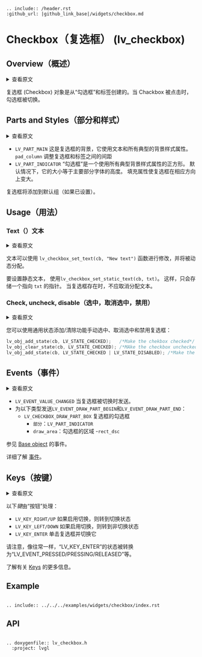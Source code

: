 ```eval_rst
.. include:: /header.rst 
:github_url: |github_link_base|/widgets/checkbox.md
```
# Checkbox（复选框） (lv_checkbox)


## Overview（概述）

<details>
<summary>查看原文</summary>
<p>

The Checkbox object is created from a "tick box" and a label. When the Chackbox is clicked the tick box is toggled.

</p>
</details>

复选框 (Checkbox) 对象是从“勾选框”和标签创建的。当 Chackbox 被点击时，勾选框被切换。

## Parts and Styles（部分和样式）

<details>
<summary>查看原文</summary>
<p>

- `LV_PART_MAIN` The is the background of the Checkbox and it uses the text and all the typical backround style properties. 
`pad_column` adjusts the spacing between the tickbox and the label
- `LV_PART_INDICATOR` The "tick box" is a square that uses all the typical backround style properties. 
By default its size is equal to the height of the main part's font. Padding properties make the tick box larger in the respective directions.

The Checkbox is added to the default group (if it is set). 

</p>
</details>

- `LV_PART_MAIN` 这是复选框的背景，它使用文本和所有典型的背景样式属性。
`pad_column` 调整复选框和标签之间的间距
- `LV_PART_INDICATOR` “勾选框”是一个使用所有典型背景样式属性的正方形。
默认情况下，它的大小等于主要部分字体的高度。 填充属性使复选框在相应方向上变大。

复选框将添加到默认组（如果已设置）。

## Usage（用法）


### Text（）文本

<details>
<summary>查看原文</summary>
<p>

The text can be modified with the `lv_checkbox_set_text(cb, "New text")` function and will be dynamically allocated.

To set a static text, 
use `lv_checkbox_set_static_text(cb, txt)`. This way, only a pointer to `txt` will be stored. The text then shouldn't be deallocated while the checkbox exists.

</p>
</details>

文本可以使用 `lv_checkbox_set_text(cb, "New text")` 函数进行修改，并将被动态分配。

要设置静态文本，
使用`lv_checkbox_set_static_text(cb, txt)`。 这样，只会存储一个指向 `txt` 的指针。 当复选框存在时，不应取消分配文本。

### Check, uncheck, disable（选中，取消选中，禁用）

<details>
<summary>查看原文</summary>
<p>

You can manually check, un-check, and disable the Checkbox by using the common state add/clear function:

</p>
</details>

您可以使用通用状态添加/清除功能手动选中、取消选中和禁用复选框：

```c
lv_obj_add_state(cb, LV_STATE_CHECKED);   /*Make the chekbox checked*/
lv_obj_clear_state(cb, LV_STATE_CHECKED); /*MAke the checkbox unchecked*/
lv_obj_add_state(cb, LV_STATE_CHECKED | LV_STATE_DISABLED); /*Make the checkbox checked and disabled*/
```

## Events（事件）

<details>
<summary>查看原文</summary>
<p>

- `LV_EVENT_VALUE_CHANGED` Sent when the checkbox is toggled.
- `LV_EVENT_DRAW_PART_BEGIN` and `LV_EVENT_DRAW_PART_END` are sent for the following types:
    - `LV_CHECKBOX_DRAW_PART_BOX` The tickbox of the checkbox
        - `part`: `LV_PART_INDICATOR` 
        - `draw_area`: the area of the tickbox
        - `rect_dsc`

See the events of the [Base object](/widgets/obj) too.

Learn more about [Events](/overview/event).

</p>
</details>

- `LV_EVENT_VALUE_CHANGED` 当复选框被切换时发送。
- 为以下类型发送`LV_EVENT_DRAW_PART_BEGIN`和`LV_EVENT_DRAW_PART_END`：
     - `LV_CHECKBOX_DRAW_PART_BOX` 复选框的勾选框
         - `部分`：`LV_PART_INDICATOR`
         - `draw_area`：勾选框的区域
         -`rect_dsc`

参见 [Base object](/widgets/obj) 的事件。

详细了解 [事件](/overview/event)。

## Keys（按键）

<details>
<summary>查看原文</summary>
<p>

The following *Keys* are processed by the 'Buttons':
- `LV_KEY_RIGHT/UP` Go to toggled state if toggling is enabled
- `LV_KEY_LEFT/DOWN` Go to non-toggled state if toggling is  enabled
- `LV_KEY_ENTER` Clicks the checkbox and toggles it

Note that, as usual, the state of `LV_KEY_ENTER` is translated to `LV_EVENT_PRESSED/PRESSING/RELEASED` etc.

Learn more about [Keys](/overview/indev).

</p>
</details>

以下*键*由“按钮”处理：
- `LV_KEY_RIGHT/UP` 如果启用切换，则转到切换状态
- `LV_KEY_LEFT/DOWN` 如果启用切换，则转到非切换状态
- `LV_KEY_ENTER` 单击复选框并切换它

请注意，像往常一样，“LV_KEY_ENTER”的状态被转换为“LV_EVENT_PRESSED/PRESSING/RELEASED”等。

了解有关 [Keys](/overview/indev) 的更多信息。

## Example

```eval_rst

.. include:: ../../../examples/widgets/checkbox/index.rst

```

## API

```eval_rst

.. doxygenfile:: lv_checkbox.h
  :project: lvgl

```
